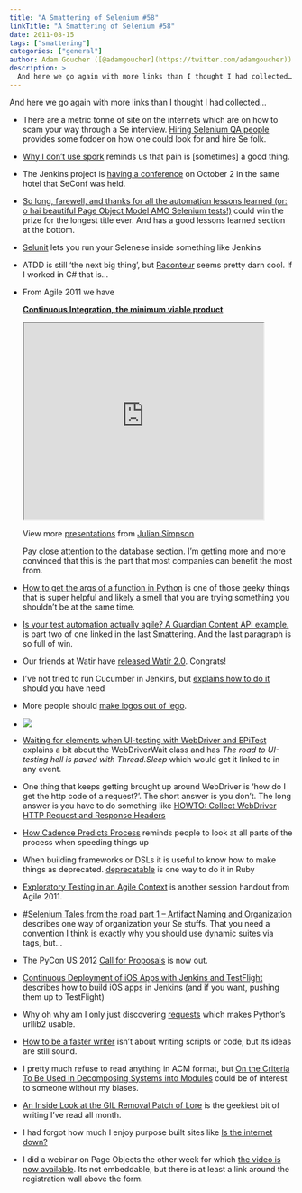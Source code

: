 ```yaml
---
title: "A Smattering of Selenium #58"
linkTitle: "A Smattering of Selenium #58"
date: 2011-08-15
tags: ["smattering"]
categories: ["general"]
author: Adam Goucher ([@adamgoucher](https://twitter.com/adamgoucher))
description: >
  And here we go again with more links than I thought I had collected…
---
```


And here we go again with more links than I thought I had collected…

*   There are a metric tonne of site on the internets which are on how to scam your way through a Se interview. [Hiring Selenium QA people](http://paulhammant.com/2011/08/04/hiring-selenium-quality-assurance-peope/) provides some fodder on how one could look for and hire Se folk.
*   [Why I don’t use spork](http://silkandspinach.net/2011/08/08/why-i-dont-use-spork/) reminds us that pain is \[sometimes\] a good thing.
*   The Jenkins project is [having a conference](http://jenkins-ci.org/content/jenkins-user-conference) on October 2 in the same hotel that SeConf was held.
*   [So long, farewell, and thanks for all the automation lessons learned (or: o hai beautiful Page Object Model AMO Selenium tests!)](http://weblogs.mozillazine.org/stephend/archives/2011/08/today_our_legac.html) could win the prize for the longest title ever. And has a good lessons learned section at the bottom.
*   [Selunit](http://www.selunit.org/) lets you run your Selenese inside something like Jenkins
*   ATDD is still ‘the next big thing’, but [Raconteur](http://raconteur.github.com/) seems pretty darn cool. If I worked in C# that is…
*   From Agile 2011 we have
    
    **[Continuous Integration, the minimum viable product](http://www.slideshare.net/simpsonjulian/continuous-integration-the-minimum-viable-product "Continuous Integration, the minimum viable product")**
    <iframe src='https://www.slideshare.net/slideshow/embed_code/8822420' width='425' height='348' scrolling='no' allowfullscreen webkitallowfullscreen mozallowfullscreen></iframe>

    View more [presentations](http://www.slideshare.net/) from [Julian Simpson](http://www.slideshare.net/simpsonjulian)
    
    Pay close attention to the database section. I’m getting more and more convinced that this is the part that most companies can benefit the most from.
    
*   [How to get the args of a function in Python](https://gist.github.com/1138485) is one of those geeky things that is super helpful and likely a smell that you are trying something you shouldn’t be at the same time.
*   [Is your test automation actually agile? A Guardian Content API example.](http://www.investigatingsoftware.co.uk/2011/08/is-your-test-automation-actually-agile.html) is part two of one linked in the last Smattering. And the last paragraph is so full of win.
*   Our friends at Watir have [released Watir 2.0](http://watir.com/2011/08/11/watir-2-0/). Congrats!
*   I’ve not tried to run Cucumber in Jenkins, but [explains how to do it](http://www.cheezyworld.com/2011/08/09/running-your-cukes-in-jenkins/) should you have need
*   More people should [make logos out of lego](http://blog.mozilla.com/dolske/2010/12/15/firefox-is-made-of-lego/).
*   ![](https://i0.wp.com/i.imgur.com/1WvaZ.jpg)
*   [Waiting for elements when UI-testing with WebDriver and EPiTest](http://www.popkram.com/blog/2011/08/waiting-for-elements-when-ui-testing-with-webdriver-and-epitest/) explains a bit about the WebDriverWait class and has _The road to UI-testing hell is paved with Thread.Sleep_ which would get it linked to in any event.
*   One thing that keeps getting brought up around WebDriver is ‘how do I get the http code of a request?’. The short answer is you don’t. The long answer is you have to do something like [HOWTO: Collect WebDriver HTTP Request and Response Headers](http://www.supermind.org/blog/968/howto-collect-webdriver-http-request-and-response-headers)
*   [How Cadence Predicts Process](http://www.leanessays.com/2011/07/how-cadence-determines-process.html) reminds people to look at all parts of the process when speeding things up
*   When building frameworks or DSLs it is useful to know how to make things as deprecated. [deprecatable](https://github.com/copiousfreetime/deprecatable) is one way to do it in Ruby
*   [Exploratory Testing in an Agile Context](http://testobsessed.com/wp-content/uploads/2011/08/ETinAgile-agile2011-final.pdf) is another session handout from Agile 2011.
*   [#Selenium Tales from the road part 1 – Artifact Naming and Organization](http://bornagainagilist.wordpress.com/2011/08/08/selenium-tales-from-the-road-part-1-artifact-naming-and-organization) describes one way of organization your Se stuffs. That you need a convention I think is exactly why you should use dynamic suites via tags, but…
*   The PyCon US 2012 [Call for Proposals](http://us.pycon.org/2012/cfp/) is now out.
*   [Continuous Deployment of iOS Apps with Jenkins and TestFlight](http://blog.shinetech.com/2011/06/23/ci-with-jenkins-for-ios-apps-build-distribution-via-testflightapp-tutorial/) describes how to build iOS apps in Jenkins (and if you want, pushing them up to TestFlight)
*   Why oh why am I only just discovering [requests](http://docs.python-requests.org/en/latest/index.html) which makes Python’s urllib2 usable.
*   [How to be a faster writer](http://www.slate.com/id/2301243/pagenum/all/#p2) isn’t about writing scripts or code, but its ideas are still sound.
*   I pretty much refuse to read anything in ACM format, but [On the Criteria To Be Used in Decomposing Systems into Modules](http://www.cs.umd.edu/class/spring2003/cmsc838p/Design/criteria.pdf) could be of interest to someone without my biases.
*   [An Inside Look at the GIL Removal Patch of Lore](http://dabeaz.blogspot.com/2011/08/inside-look-at-gil-removal-patch-of.html) is the geekiest bit of writing I’ve read all month.
*   I had forgot how much I enjoy purpose built sites like [Is the internet down?](http://istheinternetdown.com/)
*   I did a webinar on Page Objects the other week for which [the video is now available](http://www.pushtotest.com/create-robust-selenium-tests-with-pageobjects). Its not embeddable, but there is at least a link around the registration wall above the form.

